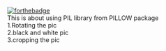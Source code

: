 [![forthebadge](https://forthebadge.com/images/badges/made-with-python.svg)](https://forthebadge.com)</br>
This is about using PIL library from PILLOW package</br>
1.Rotating the pic</br>
2.black and white pic</br>
3.cropping the pic</br>
